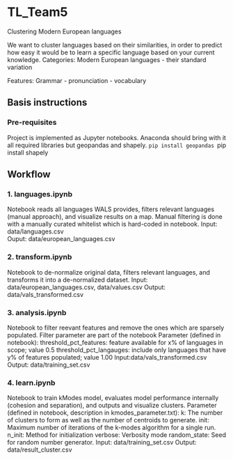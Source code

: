 # TL_Team5
Clustering Modern European languages

We want to cluster languages based on their similarities, in order to predict how easy it would be to learn a specific language based on your current knowledge.
Categories: Modern European languages - their standard variation

Features: Grammar - pronunciation - vocabulary

## Basis instructions
### Pre-requisites
Project is implemented as Jupyter notebooks. Anaconda should bring with it all required libraries   but geopandas and shapely. 
`pip install geopandas
`pip install shapely
## Workflow
### 1. languages.ipynb
Notebook reads all languages WALS provides, filters relevant languages (manual approach), and visualize results on a map. Manual filtering is done with a manually curated whitelist which is hard-coded in notebook.
	Input: data/languages.csv	
	Ouput: data/european_languages.csv
### 2. transform.ipynb
Notebook to de-normalize original data, filters relevant languages, and transforms it into a de-normalized dataset.
	Input: data/european_languages.csv, data/values.csv
	Output: data/vals_transformed.csv
### 3. analysis.ipynb
Notebook to filter reevant features and remove the ones which are sparsely populated. Filter parameter are part of the notebook 
	Parameter (defined in notebook):
		threshold_pct_features: feature available for x% of languages in scope; value 0.5 
		threshold_pct_langauges: include only languages that have y% of features populated; value 1.00
	Input:data/vals_transformed.csv
	Output: data/training_set.csv
### 4. learn.ipynb
Notebook to train kModes model, evaluates model performance internally (cohesion and separation), and outputs and visualize clusters.
	Parameter (defined in notebook, description in kmodes_parameter.txt):
		k: The number of clusters to form as well as the number of centroids to generate.
		init: Maximum number of iterations of the k-modes algorithm for a single run.
		n_init: Method for initialization
		verbose: Verbosity mode
		random_state: Seed for random number generator.
	Input: data/training_set.csv
	Output: data/result_cluster.csv
